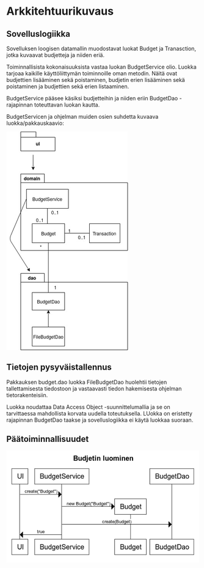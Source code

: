 # Arkkitehtuurikuvaus

## Sovelluslogiikka
Sovelluksen loogisen datamallin muodostavat luokat Budget ja Tranasction, jotka kuvaavat budjetteja ja niiden eriä.

Toiminnallisista kokonaisuuksista vastaa luokan BudgetService olio. Luokka tarjoaa kaikille käyttöliittymän toiminnoille oman metodin. Näitä ovat budjettien lisääminen sekä poistaminen, budjetin erien lisääminen sekä poistaminen ja budjettien sekä erien listaaminen. 

BudgetService pääsee käsiksi budjetteihin ja niiden eriin BudgetDao -rajapinnan toteuttavan luokan kautta.

BudgetServicen ja ohjelman muiden osien suhdetta kuvaava luokka/pakkauskaavio:

![alt text](https://github.com/parissak/ot-harjoitustyo/blob/master/dokumentaatio/kuvat/pakettikaavio.jpg)


## Tietojen pysyväistallennus
Pakkauksen budget.dao luokka FileBudgetDao huolehtii tietojen tallettamisesta tiedostoon ja vastaavasti tiedon hakemisesta ohjelman tietorakenteisiin.

Luokka noudattaa Data Access Object -suunnittelumallia ja se on tarvittaessa mahdollista korvata uudella toteutuksella. LUokka on eristetty rajapinnan BudgetDao taakse ja sovelluslogiikka ei käytä luokkaa suoraan.


## Päätoiminnallisuudet
![alt text](https://github.com/parissak/ot-harjoitustyo/blob/master/dokumentaatio/kuvat/Budjetin%20luominen.png)
